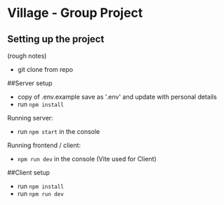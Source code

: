 # Village - Group Project

## Setting up the project
(rough notes)

- git clone from repo


##Server setup
- copy of .env.example save as '.env' and update with personal details
- run `npm install`


Running server:
- run `npm start` in the console


Running frontend / client:
- `npm run dev` in the console (Vite used for Client)

##Client setup
- run `npm install`
- run `npm run dev`